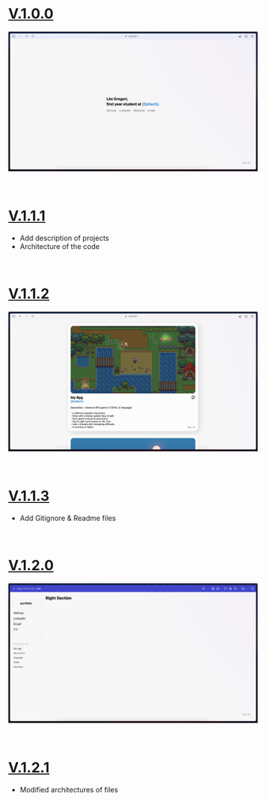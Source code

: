 # [V.1.0.0](https://github.com/xmarano/portfolio/tree/12904349ec778a5d132d1db430e5d009fc2f67d2)
![MasterHead](_readme/v.1.0.0.png)

<br>

# [V.1.1.1](https://github.com/xmarano/portfolio/tree/34827da9b2754e12c4e7b71e8af9051aca733d19)
* Add description of projects
* Architecture of the code

<br>

# [V.1.1.2](https://github.com/xmarano/portfolio/tree/bd2c3ea0551c9f21473b8f7ea2d44c3b393e925a)
![MasterHead](_readme/v.1.1.2.png)

<br>

# [V.1.1.3](https://github.com/xmarano/portfolio/tree/34827da9b2754e12c4e7b71e8af9051aca733d19)
* Add Gitignore & Readme files

<br>

# [V.1.2.0](https://github.com/xmarano/portfolio/tree/2c6d040ad37424f0404d45980b4c08b1987f3060)
![MasterHead](_readme/v.1.2.0.png)

<br>

# [V.1.2.1](https://github.com/xmarano/portfolio/tree/#)
* Modified architectures of files
